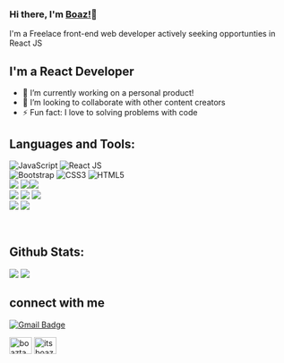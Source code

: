 ### Hi there, I'm [Boaz!](https://github.com/boaztanui)👋


I'm a Freelace front-end web developer actively seeking opportunties in React JS


<!--
**boaztanui/boaztanui** is a ✨ _special_ ✨ repository because its `README.md` (this file) appears on your GitHub profile.

-->


## I'm a React Developer 
- 🔭 I’m currently working on a personal product!
- 👯 I’m looking to collaborate with other content creators
- ⚡ Fun fact: I love to solving problems with code



## Languages and Tools:
  ![JavaScript](https://img.shields.io/badge/-JavaScript-black?style=flat-square&logo=javascript)
  ![React JS](https://img.shields.io/badge/-ReactJS-black?style=flat-square&logo=react)
<br>
  ![Bootstrap](https://img.shields.io/badge/-Bootstrap-563D7C?style=flat-square&logo=bootstrap)
  ![CSS3](https://img.shields.io/badge/-CSS3-1572B6?style=flat-square&logo=css3)
  ![HTML5](https://img.shields.io/badge/-HTML5-E34F26?style=flat-square&logo=html5&logoColor=white)
<br>
<img src="https://img.shields.io/badge/react%20-%2320232a.svg?&style=for-the-badge&logo=react&logoColor=%2361DAFB"/> <img src="https://img.shields.io/badge/redux%20-%23593d88.svg?&style=for-the-badge&logo=redux&logoColor=white"/><img src ="https://img.shields.io/badge/MongoDB-%234ea94b.svg?&style=for-the-badge&logo=mongodb&logoColor=white"/>
<br> <img src="https://img.shields.io/badge/material%20ui%20-%230081CB.svg?&style=for-the-badge&logo=material-ui&logoColor=white"/> <img src="https://img.shields.io/badge/express.js%20-%23404d59.svg?&style=for-the-badge"/> <img src="https://img.shields.io/badge/SASS%20-hotpink.svg?&style=for-the-badge&logo=SASS&logoColor=white"/>
<br>
<img src="https://img.shields.io/badge/firebase%20-%23039BE5.svg?&style=for-the-badge&logo=firebase"/> <img src="https://img.shields.io/badge/heroku%20-%23430098.svg?&style=for-the-badge&logo=heroku&logoColor=white"/> 
 
<br>

## Github Stats:
<img src="https://github-readme-stats.vercel.app/api?username=boaztanui&theme=vue&hide_title=true&hide_border=true&show_icons=true&count_private=true&hide=stars,issues" > <img src="https://github-readme-stats.vercel.app/api/top-langs/?username=boaztanui&layout=compact&theme=vue&hide_title=true&hide_border=true" >  

## connect with me 
[![Gmail Badge](https://img.shields.io/badge/-boaztanui058@gmail.com-c14438?style=flat-square&logo=Gmail&logoColor=white&link=mailto:boaztanui058@gmail.com)](mailto:boaztanui058@gmail.com)
<p align="left">
<a href="https://linkedin.com/in/boaztanui" target="blank"><img align="center" src="https://cdn.jsdelivr.net/npm/simple-icons@3.0.1/icons/linkedin.svg" alt="boaztanui" height="30" width="40" /></a>
<a href="https://instagram.com/itsboaz" target="blank"><img align="center" src="https://cdn.jsdelivr.net/npm/simple-icons@3.0.1/icons/instagram.svg" alt="itsboaz" height="30" width="40" /></a>
</p>
